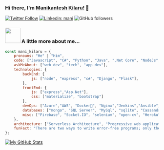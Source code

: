 ### Hi there, I'm [Manikantesh Kilaru!](https://manikantesh.github.io/devprofile/) 👋
 
[![Twitter Follow](https://img.shields.io/twitter/follow/kilaru51?label=Follow)](https://twitter.com/intent/follow?screen_name=kilaru51)
[![Linkedin: mani](https://img.shields.io/badge/-mani-blue?style=flat-square&logo=Linkedin&logoColor=white&link=https://www.linkedin.com/in/manikantesh-kilaru-65b06b18a/)](https://www.linkedin.com/in/manikantesh-kilaru-65b06b18a/)
![GitHub followers](https://img.shields.io/github/followers/manikantesh?label=Follow&style=social)
 
### <img src="https://media.giphy.com/media/VgCDAzcKvsR6OM0uWg/giphy.gif" width="50"> A little more about me...  
 
```javascript
const mani_kilaru = {
    pronouns: "He" | "Him",
    code: ["Javascript", "C#", "Python", "Java", ".Net Core", "NodeJs", "ReactJs", "Flutter"],
    askMeAbout: ["web dev", "tech", "app dev"],
    technologies: {
        backEnd: {
            js: ["node", "express", "c#", "Django", "Flask"],
        },
        frontEnd: {
            js: ["express","Asp.Net"],
            css: ["materialize", "bootstrap"]
        },
        devOps: ["Azure","AWS", "Docker🐳", "Nginx","Jenkins","Ansible"],
        databases: ["mongo", "SQL Server", "MySql", "sqlite", "Cassandra","CosmosDB"],
        misc: ["Firebase", "Socket.IO", "selenium", "open-cv", "Heroku","Databricks"]
    },
    architecture: ["Serverless Architecture", "Progressive web applications", "Single page applications"],
    funFact: "There are two ways to write error-free programs; only the third one works"
};
```
 
 
[![My GitHub Stats](https://github-readme-stats.vercel.app/api/?username=manikantesh&count_private=true&theme=default&showicons=true)]()
